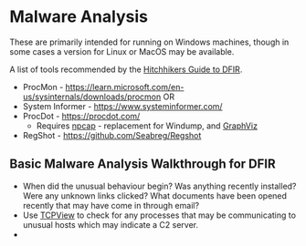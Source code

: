 # Malware Analysis
These are primarily intended for running on Windows machines, though in some cases a version for Linux or MacOS may be available.

A list of tools recommended by the <a href="https://leanpub.com/TheHitchhikersGuidetoDFIRExperiencesFromBeginnersandExperts">Hitchhikers Guide to DFIR</a>.

* ProcMon - <https://learn.microsoft.com/en-us/sysinternals/downloads/procmon> OR
* System Informer - <https://www.systeminformer.com/>
* ProcDot - <https://procdot.com/>
  * Requires <a href="https://npcap.com">npcap</a> - replacement for Windump, and <a href="https://graphviz.org/">GraphViz</a> 
* RegShot - <https://github.com/Seabreg/Regshot>

## Basic Malware Analysis Walkthrough for DFIR

* When did the unusual behaviour begin? Was anything recently installed? Were any unknown links clicked? What documents have been opened recently that may have come in through email?
* Use <a href="https://learn.microsoft.com/en-us/sysinternals/downloads/tcpview">TCPView</a> to check for any processes that may be communicating to unusual hosts which may indicate a C2 server.
* 
